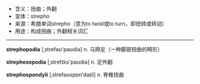 - <span class="definition">含义：扭曲；外翻</span>
- <span class="definition">变体：strepho</span>
- <span class="definition">来源：希腊单词strepho（意为to twist或to turn，即扭转或转动）</span>
- <span class="definition">用途：构成扭曲；外翻相关词汇</span>

---

<span class="vocabulary">**strephopodia**</span> [ˌstrefəʊ'pəʊdiә] n. 马蹄足（一种脚部扭曲的畸形）

<span class="vocabulary">**strephexopodia**</span> [ˌstrefɪks'pəʊdiә] n. 足外翻

<span class="vocabulary">**strephospondyli**</span> [ˌstrefəʊspɒn'daɪli] n. 脊椎扭曲
